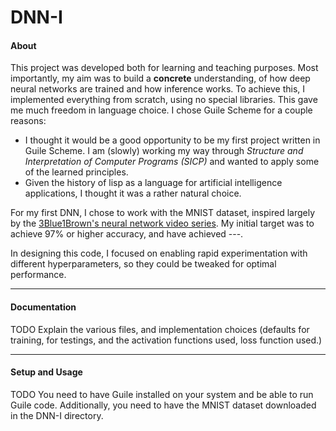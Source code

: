 # DNN-I

#### About

This project was developed both for learning and teaching purposes. Most importantly, my aim was to build a **concrete** understanding, of how deep neural networks are trained and how inference works. To achieve this, I implemented everything from scratch, using no special libraries. This gave me much freedom in language choice. I chose Guile Scheme for a couple reasons:
- I thought it would be a good opportunity to be my first project written in Guile Scheme. I am (slowly) working my way through *Structure and Interpretation of Computer Programs (SICP)* and wanted to apply some of the learned principles.
- Given the history of lisp as a language for artificial intelligence applications, I thought it was a rather natural choice.

For my first DNN, I chose to work with the MNIST dataset, inspired largely by the [3Blue1Brown's neural network video series](https://www.3blue1brown.com/topics/neural-networks). My initial target was to achieve 97% or higher accuracy, and have achieved ---.

In designing this code, I focused on enabling rapid experimentation with different hyperparameters, so they could be tweaked for optimal performance.

---
#### Documentation

TODO Explain the various files, and implementation choices (defaults for training, for testings, and the activation functions used, loss function used.)


---

#### Setup and Usage

TODO You need to have Guile installed on your system and be able to run Guile code. Additionally, you need to have the MNIST dataset downloaded in the DNN-I directory. 